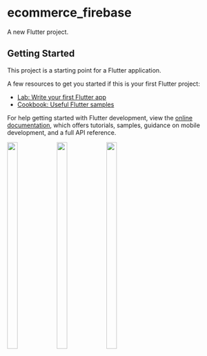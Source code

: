 # ecommerce_firebase

A new Flutter project.

## Getting Started

This project is a starting point for a Flutter application.

A few resources to get you started if this is your first Flutter project:

- [Lab: Write your first Flutter app](https://docs.flutter.dev/get-started/codelab)
- [Cookbook: Useful Flutter samples](https://docs.flutter.dev/cookbook)

For help getting started with Flutter development, view the
[online documentation](https://docs.flutter.dev/), which offers tutorials,
samples, guidance on mobile development, and a full API reference.
<P>
  <img src="https://github.com/SnehalSangani/ecommerce_firebase_app/assets/114208600/91bacd19-091d-43f7-81e4-04513b1c8185" height=35% width=22%>
  <img src="https://github.com/SnehalSangani/ecommerce_firebase_app/assets/114208600/e0af5663-a07b-445a-8844-52515c82db13" height=35% width=22%>
  <img src="github.com/SnehalSangani/ecommerce_firebase_app/assets/114208600/96db22cc-a316-4f1e-be38-9cdd9dad615d" height=35% width=22%>

</P>
